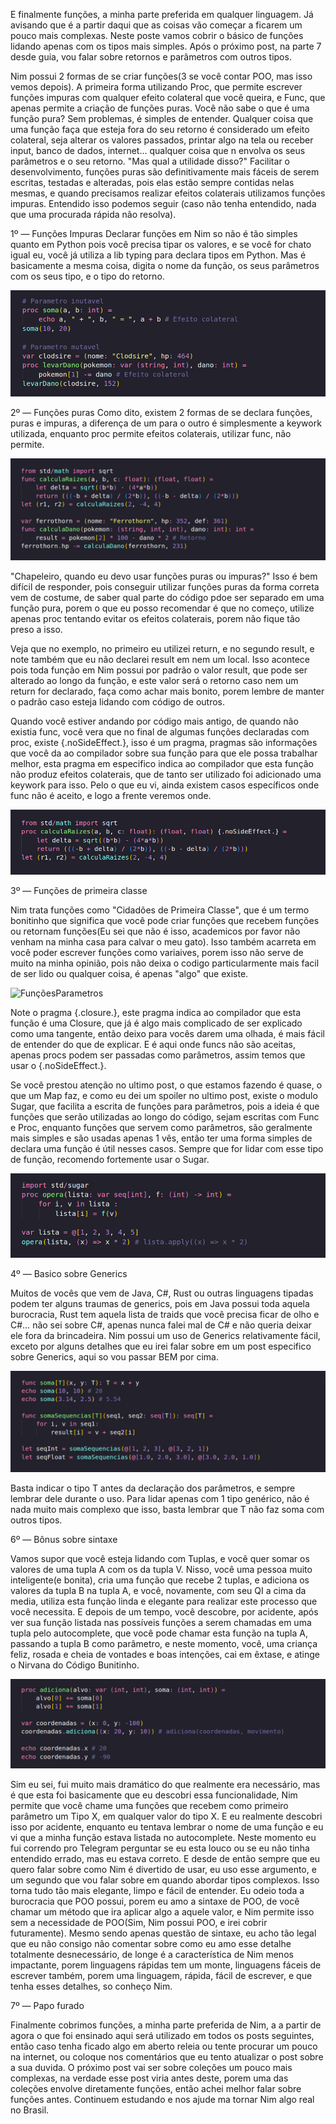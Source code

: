 E finalmente funções, a minha parte preferida em qualquer linguagem. Já avisando que é a partir daqui que as coisas vão começar a ficarem um pouco mais complexas. Neste poste vamos cobrir o básico de funções lidando apenas com os tipos mais simples. Após o próximo post, na parte 7 desde guia, vou falar sobre retornos e parâmetros com outros tipos.

Nim possui 2 formas de se criar funções(3 se você contar POO, mas isso vemos depois). A primeira forma utilizando Proc, que permite escrever funções impuras com qualquer efeito colateral que você queira, e Func, que apenas permite a criação de funções puras. Você não sabe o que é uma função pura? Sem problemas, é simples de entender. Qualquer coisa que uma função faça que esteja fora do seu retorno é considerado um efeito colateral, seja alterar os valores passados, printar algo na tela ou receber input, banco de dados, internet… qualquer coisa que n envolva os seus parâmetros e o seu retorno. "Mas qual a utilidade disso?" Facilitar o desenvolvimento, funções puras são definitivamente mais fáceis de serem escritas, testadas e alteradas, pois elas estão sempre contidas nelas mesmas, e quando precisamos realizar efeitos colaterais utilizamos funções impuras. Entendido isso podemos seguir (caso não tenha entendido, nada que uma procurada rápida não resolva).

1º — Funções Impuras
Declarar funções em Nim so não é tão simples quanto em Python pois você precisa tipar os valores, e se você for chato igual eu, você já utiliza a lib typing para declara tipos em Python. Mas é basicamente a mesma coisa, digita o nome da função, os seus parâmetros com os seus tipo, e o tipo do retorno. 

![Procs](imgs/Procs.png)

2º — Funções puras
Como dito, existem 2 formas de se declara funções, puras e impuras, a diferença de um para o outro é simplesmente a keywork utilizada, enquanto proc permite efeitos colaterais, utilizar func, não permite. 

![Funcs](imgs/Funcs.png)

"Chapeleiro, quando eu devo usar funções puras ou impuras?" Isso é bem difícil de responder, pois conseguir utilizar funções puras da forma correta vem de costume, de saber qual parte do código pdoe ser separado em uma função pura, porem o que eu posso recomendar é que no começo, utilize apenas proc tentando evitar os efeitos colaterais, porem não fique tão preso a isso.

Veja que no exemplo, no primeiro eu utilizei return, e no segundo result, e note também que eu não declarei result em nem um local. Isso acontece pois toda função em Nim possui por padrão o valor result, que pode ser alterado ao longo da função, e este valor será o retorno caso nem um return for declarado, faça como achar mais bonito, porem lembre de manter o padrão caso esteja lidando com código de outros.

Quando você estiver andando por código mais antigo, de quando não existia func, você vera que no final de algumas funções declaradas com proc, existe {.noSideEffect.}, isso é um pragma, pragmas são informações que você da ao compilador sobre sua função para que ele possa trabalhar melhor, esta pragma em especifico indica ao compilador que esta função não produz efeitos colaterais, que de tanto ser utilizado foi adicionado uma keywork para isso. Pelo o que eu vi, ainda existem casos específicos onde func não é aceito, e logo a frente veremos onde.

![NoSideEffect](imgs/NoSideEffect.png)

3º — Funções de primeira classe

Nim trata funções como "Cidadões de Primeira Classe", que é um termo bonitinho que significa que você pode criar funções que recebem funções ou retornam funções(Eu sei que não é isso, academicos por favor não venham na minha casa para calvar o meu gato). Isso também acarreta em você poder escrever funções como variaives, porem isso não serve de muito na minha opinião, pois não deixa o codigo particularmente mais facil de ser lido ou qualquer coisa, é apenas "algo" que existe. 

![FunçõesParametros](imgs/Fun%C3%B5esParametros.png)

Note o pragma {.closure.}, este pragma indica ao compilador que esta função é uma Closure, que já é algo mais complicado de ser explicado como uma tangente, então deixo para vocês darem uma olhada, é mais fácil de entender do que de explicar. E é aqui onde funcs não são aceitas, apenas procs podem ser passadas como parâmetros, assim temos que usar o {.noSideEffect.}.

Se você prestou atenção no ultimo post, o que estamos fazendo é quase, o que um Map faz, e como eu dei um spoiler no ultimo post, existe o modulo Sugar, que facilita a escrita de funções para parâmetros, pois a ideia é que funções que serão utilizadas ao longo do código, sejam escritas com Func e Proc, enquanto funções que servem como parâmetros, são geralmente mais simples e são usadas apenas 1 vês, então ter uma forma simples de declara uma função é útil nesses casos. Sempre que for lidar com esse tipo de função, recomendo fortemente usar o Sugar.

![Sugar](imgs/Sugar.png)


4º — Basico sobre Generics

Muitos de vocês que vem de Java, C#, Rust ou outras linguagens tipadas podem ter alguns traumas de generics, pois em Java possui toda aquela burocracia, Rust tem aquela lista de traids que você precisa ficar de olho e C#… não sei sobre C#, apenas nunca falei mal de C# e não queria deixar ele fora da brincadeira. Nim possui um uso de Generics relativamente fácil, exceto por alguns detalhes que eu irei falar sobre em um post especifico sobre Generics, aqui so vou passar BEM por cima.

![Generics](imgs/Generics.png)

Basta indicar o tipo T antes da declaração dos parâmetros, e sempre lembrar dele durante o uso. Para lidar apenas com 1 tipo genérico, não é nada muito mais complexo que isso, basta lembrar que T não faz soma com outros tipos.

6º — Bônus sobre sintaxe

Vamos supor que você esteja lidando com Tuplas, e você quer somar os valores de uma tupla A com os da tupla V. Nisso, você uma pessoa muito inteligente(e bonita), cria uma função que recebe 2 tuplas, e adiciona os valores da tupla B na tupla A, e você, novamente, com seu QI a cima da media, utiliza esta função linda e elegante para realizar este processo que você necessita. E depois de um tempo, você descobre, por acidente, após ver sua função listada nas possíveis funções a serem chamadas em uma tupla pelo autocomplete, que você pode chamar esta função na tupla A, passando a tupla B como parâmetro, e neste momento, você, uma criança feliz, rosada e cheia de vontades e boas intenções, cai em êxtase,  e atinge o Nirvana do Código Bunitinho.

![Sintaxe](imgs/SintaxeBonitinha.png)

Sim eu sei, fui muito mais dramático do que realmente era necessário, mas é que esta foi basicamente que eu descobri essa funcionalidade, Nim permite que você chame uma funções que recebem como primeiro parâmetro um Tipo X, em qualquer valor do tipo X. E eu realmente descobri isso por acidente, enquanto eu tentava lembrar o nome de uma função e eu vi que a minha função estava listada no autocomplete. Neste momento eu fui correndo pro Telegram perguntar se eu esta louco ou se eu não tinha entendido errado, mas eu estava correto. E desde de então sempre que eu quero falar sobre como Nim é divertido de usar, eu uso esse argumento, e um segundo que vou falar sobre em quando abordar tipos complexos. Isso torna tudo tão mais elegante, limpo e  fácil de entender. Eu odeio toda a burocracia que POO possui, porem eu amo a sintaxe de POO, de você chamar um método que ira aplicar algo a aquele valor, e Nim permite isso sem a necessidade de POO(Sim, Nim possui POO, e irei cobrir futuramente). Mesmo sendo apenas questão de sintaxe, eu acho tão legal que eu não consigo não comentar sobre como eu amo esse detalhe totalmente desnecessário, de longe é a característica de Nim menos impactante, porem linguagens rápidas tem um monte, linguagens fáceis de escrever também, porem uma linguagem, rápida, fácil de escrever, e que tenha esses detalhes, so conheço Nim.

7º — Papo furado

Finalmente cobrimos funções, a minha parte preferida de Nim, a a partir de agora o que foi ensinado aqui será utilizado em todos os posts seguintes, então caso tenha ficado algo em aberto releia ou tente procurar um pouco na internet, ou coloque nos comentários que eu tento atualizar o post sobre a sua duvida. O próximo post vai ser sobre coleções um pouco mais complexas, na verdade esse post viria antes deste, porem uma das coleções envolve diretamente funções, então achei melhor falar sobre funções antes. Continuem estudando e nos ajude ma tornar Nim algo real no Brasil.
